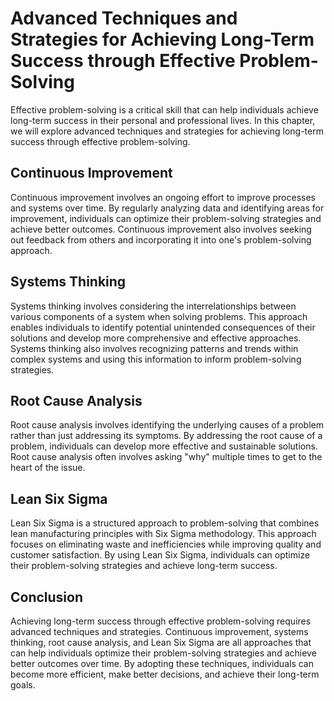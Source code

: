 # Advanced Techniques and Strategies for Achieving Long-Term Success through Effective Problem-Solving

Effective problem-solving is a critical skill that can help individuals achieve long-term success in their personal and professional lives. In this chapter, we will explore advanced techniques and strategies for achieving long-term success through effective problem-solving.

Continuous Improvement
----------------------

Continuous improvement involves an ongoing effort to improve processes and systems over time. By regularly analyzing data and identifying areas for improvement, individuals can optimize their problem-solving strategies and achieve better outcomes. Continuous improvement also involves seeking out feedback from others and incorporating it into one's problem-solving approach.

Systems Thinking
----------------

Systems thinking involves considering the interrelationships between various components of a system when solving problems. This approach enables individuals to identify potential unintended consequences of their solutions and develop more comprehensive and effective approaches. Systems thinking also involves recognizing patterns and trends within complex systems and using this information to inform problem-solving strategies.

Root Cause Analysis
-------------------

Root cause analysis involves identifying the underlying causes of a problem rather than just addressing its symptoms. By addressing the root cause of a problem, individuals can develop more effective and sustainable solutions. Root cause analysis often involves asking "why" multiple times to get to the heart of the issue.

Lean Six Sigma
--------------

Lean Six Sigma is a structured approach to problem-solving that combines lean manufacturing principles with Six Sigma methodology. This approach focuses on eliminating waste and inefficiencies while improving quality and customer satisfaction. By using Lean Six Sigma, individuals can optimize their problem-solving strategies and achieve long-term success.

Conclusion
----------

Achieving long-term success through effective problem-solving requires advanced techniques and strategies. Continuous improvement, systems thinking, root cause analysis, and Lean Six Sigma are all approaches that can help individuals optimize their problem-solving strategies and achieve better outcomes over time. By adopting these techniques, individuals can become more efficient, make better decisions, and achieve their long-term goals.
